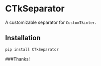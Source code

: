 # CTkSeparator
A customizable separator for `CustomTkinter`.

## Installation
```sh
pip install CTkSeparator
```

###Thanks!
